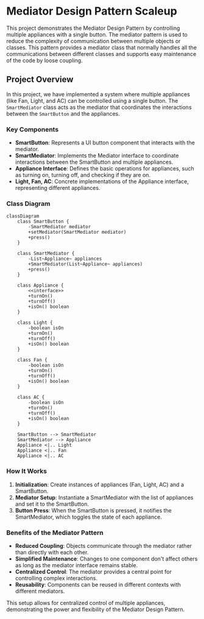 # Mediator Design Pattern Scaleup

This project demonstrates the Mediator Design Pattern by controlling multiple appliances with a single button. The mediator pattern is used to reduce the complexity of communication between multiple objects or classes. This pattern provides a mediator class that normally handles all the communications between different classes and supports easy maintenance of the code by loose coupling.

## Project Overview

In this project, we have implemented a system where multiple appliances (like Fan, Light, and AC) can be controlled using a single button. The `SmartMediator` class acts as the mediator that coordinates the interactions between the `SmartButton` and the appliances.

### Key Components

- **SmartButton**: Represents a UI button component that interacts with the mediator.
- **SmartMediator**: Implements the Mediator interface to coordinate interactions between the SmartButton and multiple appliances.
- **Appliance Interface**: Defines the basic operations for appliances, such as turning on, turning off, and checking if they are on.
- **Light, Fan, AC**: Concrete implementations of the Appliance interface, representing different appliances.

### Class Diagram

```mermaid
classDiagram
    class SmartButton {
        -SmartMediator mediator
        +setMediator(SmartMediator mediator)
        +press()
    }

    class SmartMediator {
        -List~Appliance~ appliances
        +SmartMediator(List~Appliance~ appliances)
        +press()
    }

    class Appliance {
        <<interface>>
        +turnOn()
        +turnOff()
        +isOn() boolean
    }

    class Light {
        -boolean isOn
        +turnOn()
        +turnOff()
        +isOn() boolean
    }

    class Fan {
        -boolean isOn
        +turnOn()
        +turnOff()
        +isOn() boolean
    }

    class AC {
        -boolean isOn
        +turnOn()
        +turnOff()
        +isOn() boolean
    }

    SmartButton --> SmartMediator
    SmartMediator --> Appliance
    Appliance <|.. Light
    Appliance <|.. Fan
    Appliance <|.. AC
```

### How It Works

1. **Initialization**: Create instances of appliances (Fan, Light, AC) and a SmartButton.
2. **Mediator Setup**: Instantiate a SmartMediator with the list of appliances and set it to the SmartButton.
3. **Button Press**: When the SmartButton is pressed, it notifies the SmartMediator, which toggles the state of each appliance.

### Benefits of the Mediator Pattern

- **Reduced Coupling**: Objects communicate through the mediator rather than directly with each other.
- **Simplified Maintenance**: Changes to one component don't affect others as long as the mediator interface remains stable.
- **Centralized Control**: The mediator provides a central point for controlling complex interactions.
- **Reusability**: Components can be reused in different contexts with different mediators.

This setup allows for centralized control of multiple appliances, demonstrating the power and flexibility of the Mediator Design Pattern.
